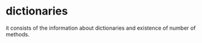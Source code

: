 # dictionaries
it consists of the  information about dictionaries and existence of number of methods.
